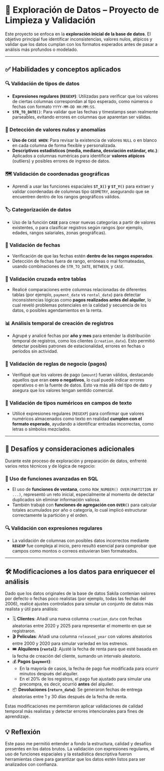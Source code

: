 # 🧪 Exploración de Datos – Proyecto de Limpieza y Validación

Este proyecto se enfoca en la **exploración inicial de la base de datos**. El objetivo principal fue identificar inconsistencias, valores nulos, atípicos y validar que los datos cumplan con los formatos esperados antes de pasar a análisis más profundos o modelado.

---

## ✅ Habilidades y conceptos aplicados

### 🔍 Validación de tipos de datos

- **Expresiones regulares (`REGEXP`)**: Utilizadas para verificar que los valores de ciertas columnas correspondan al tipo esperado, como números o fechas con formato `YYYY-MM-DD HH:MM:SS`.
- **`STR_TO_DATE()`**: Para validar que las fechas y timestamps sean realmente parseables, evitando errores en columnas que aparentan ser válidas.

### 🧠 Detección de valores nulos y anomalías

- **Uso de `CASE WHEN`**: Para revisar la existencia de valores `NULL` o en blanco en cada columna de forma flexible y personalizada.
- **Descriptivos estadísticos (media, mediana, desviación estándar, etc.)**: Aplicados a columnas numéricas para identificar **valores atípicos** (outliers) y posibles errores de ingreso de datos.

### 🗺️ Validación de coordenadas geográficas

- Aprendí a usar las funciones espaciales **`ST_X()` y `ST_Y()`** para extraer y validar coordenadas de columnas tipo `GEOMETRY`, asegurando que se encuentren dentro de los rangos geográficos válidos.

### 🏷️ Categorización de datos

- Uso de la función **`CASE`** para crear nuevas categorías a partir de valores existentes, o para clasificar registros según rangos (por ejemplo, edades, rangos salariales, zonas geográficas).

### 📆 Validación de fechas

- Verificación de que las fechas estén **dentro de los rangos esperados**.
- Detección de fechas fuera de rango, erróneas o mal formateadas, usando combinaciones de `STR_TO_DATE`, `BETWEEN`, y `CASE`.

### 🔄 Validación cruzada entre tablas

- Realicé comparaciones entre columnas relacionadas de diferentes tablas (por ejemplo, `payment_date` vs `rental_date`) para detectar inconsistencias lógicas como **pagos realizados antes del alquiler**, lo cual reveló problemas potenciales en la calidad y secuencia de los datos, o posibles agendamientos en la renta.

### 📊 Análisis temporal de creación de registros

- Agrupé y analicé fechas por **año y mes** para entender la distribución temporal de registros, como los clientes (`creation_date`). Esto permitió detectar posibles patrones de estacionalidad, errores en fechas o períodos sin actividad.

### 💸 Validación de reglas de negocio (pagos)

- Verifiqué que los valores de pago (`amount`) fueran válidos, destacando aquellos que eran **cero o negativos**, lo cual puede indicar errores operativos o en la fuente de datos. Esto va más allá del tipo de dato y asegura que los valores tengan sentido comercial.

### 🔢 Validación de tipos numéricos en campos de texto

- Utilicé expresiones regulares (`REGEXP`) para confirmar que valores numéricos almacenados como texto en realidad **cumplen con el formato esperado**, ayudando a identificar entradas incorrectas, como letras o símbolos mezclados.

---

## 🚧 Desafíos y consideraciones adicionales

Durante este proceso de exploración y preparación de datos, enfrenté varios retos técnicos y de lógica de negocio:

### 🧠 Uso de funciones avanzadas en SQL

- El uso de **funciones de ventana**, como `ROW_NUMBER() OVER(PARTITION BY ...)`, representó un reto inicial, especialmente al momento de detectar duplicados sin eliminar información valiosa.
- También trabajé con **funciones de agregación con `OVER()`** para calcular totales acumulados por año o categoría, lo cual implicó estructurar correctamente la partición y el orden.

### 🔍 Validación con expresiones regulares

- La validación de columnas con posibles datos incorrectos mediante **`REGEXP`** fue compleja al inicio, pero resultó esencial para comprobar que campos como montos o correos estuvieran bien formateados.

---

## 🛠️ Modificaciones a los datos para enriquecer el análisis

Dado que los datos originales de la base de datos Sakila contenían valores por defecto o fechas poco realistas (por ejemplo, todas las fechas del 2006), realicé ajustes controlados para simular un conjunto de datos más realista y útil para análisis:

- 🗓️ **Clientes**: Añadí una nueva columna `creation_date` con fechas aleatorias entre 2020 y 2025 para representar el momento en que se registraron.
- 🎬 **Películas**: Añadí una columna `released_year` con valores aleatorios entre 2000 y 2020 para simular variedad en los estrenos.
- 🎟️ **Alquileres (`rental`)**: Ajusté la fecha de renta para que esté basada en la fecha de creación del cliente, sumando un intervalo aleatorio.
- 💰 **Pagos (`payment`)**:
  - En la mayoría de casos, la fecha de pago fue modificada para ocurrir minutos después del alquiler.
  - En el 20% de los registros, el pago fue ajustado para simular una precompra, es decir, ocurrió **antes** del alquiler.
- 📦 **Devoluciones (`return_date`)**: Se generaron fechas de entrega aleatorias entre 1 y 30 días después de la fecha de renta.

Estas modificaciones me permitieron aplicar validaciones de calidad temporal más realistas y detectar errores intencionales para fines de aprendizaje.


## 💡 Reflexión

Este paso me permitió entender a fondo la estructura, calidad y desafíos presentes en los datos brutos. La validación con expresiones regulares, el uso de funciones espaciales y la estadística descriptiva fueron herramientas clave para garantizar que los datos estén listos para ser analizados con confianza.








